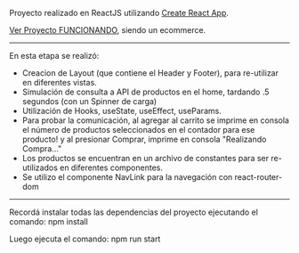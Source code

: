 Proyecto realizado en ReactJS utilizando [Create React App](https://github.com/facebook/create-react-app).

[Ver Proyecto FUNCIONANDO](https://agusvigno.github.io/react-ecommerce), siendo un ecommerce.

* ** *** **** ***** **** *** ** * 

En esta etapa se realizó:
* Creacion de Layout (que contiene el Header y Footer), para re-utilizar en diferentes vistas.
* Simulación de consulta a API de productos en el home, tardando .5 segundos (con un Spinner de carga)
* Utilización de Hooks, useState, useEffect, useParams.
* Para probar la comunicación, al agregar al carrito se imprime en consola el número de productos seleccionados en el contador para ese producto! y al presionar Comprar, imprime en consola "Realizando Compra..."
* Los productos se encuentran en un archivo de constantes para ser re-utilizados en diferentes componentes.
* Se utilizo el componente NavLink para la navegación con react-router-dom

* ** *** **** ***** **** *** ** * 

Recordá instalar todas las dependencias del proyecto ejecutando el comando: npm install

Luego ejecuta el comando: npm run start